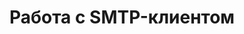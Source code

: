 ---
title: Работа с SMTP-клиентом
type: docs
weight: 50
url: /python-net/working-with-smtp-client/
---